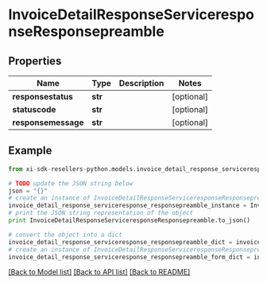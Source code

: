 # InvoiceDetailResponseServiceresponseResponsepreamble


## Properties

Name | Type | Description | Notes
------------ | ------------- | ------------- | -------------
**responsestatus** | **str** |  | [optional] 
**statuscode** | **str** |  | [optional] 
**responsemessage** | **str** |  | [optional] 

## Example

```python
from xi-sdk-resellers-python.models.invoice_detail_response_serviceresponse_responsepreamble import InvoiceDetailResponseServiceresponseResponsepreamble

# TODO update the JSON string below
json = "{}"
# create an instance of InvoiceDetailResponseServiceresponseResponsepreamble from a JSON string
invoice_detail_response_serviceresponse_responsepreamble_instance = InvoiceDetailResponseServiceresponseResponsepreamble.from_json(json)
# print the JSON string representation of the object
print InvoiceDetailResponseServiceresponseResponsepreamble.to_json()

# convert the object into a dict
invoice_detail_response_serviceresponse_responsepreamble_dict = invoice_detail_response_serviceresponse_responsepreamble_instance.to_dict()
# create an instance of InvoiceDetailResponseServiceresponseResponsepreamble from a dict
invoice_detail_response_serviceresponse_responsepreamble_form_dict = invoice_detail_response_serviceresponse_responsepreamble.from_dict(invoice_detail_response_serviceresponse_responsepreamble_dict)
```
[[Back to Model list]](../README.md#documentation-for-models) [[Back to API list]](../README.md#documentation-for-api-endpoints) [[Back to README]](../README.md)



